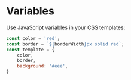 # Variables

Use JavaScript variables in your CSS templates:

```js
const color = 'red';
const border = `${borderWidth}px solid red`;
const template = {
    color,
    border,
    background: '#eee',
}
```
